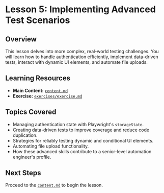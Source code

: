 # Lesson 5: Implementing Advanced Test Scenarios

## Overview

This lesson delves into more complex, real-world testing challenges. You will learn how to handle authentication efficiently, implement data-driven tests, interact with dynamic UI elements, and automate file uploads.

## Learning Resources

-   **Main Content:** [`content.md`](content.md)
-   **Exercise:** [`exercises/exercise.md`](exercises/exercise.md)

## Topics Covered

-   Managing authentication state with Playwright's `storageState`.
-   Creating data-driven tests to improve coverage and reduce code duplication.
-   Strategies for reliably testing dynamic and conditional UI elements.
-   Automating file upload functionality.
-   How these advanced skills contribute to a senior-level automation engineer's profile.

## Next Steps

Proceed to the [`content.md`](content.md) to begin the lesson.